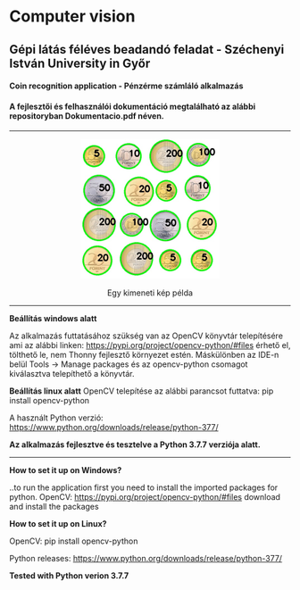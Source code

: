# Computer vision
## Gépi látás féléves beadandó feladat - Széchenyi István University in Győr
#### Coin recognition application - Pénzérme számláló alkalmazás 

#### A fejlesztői és felhasználói dokumentáció megtalálható az alábbi repositoryban Dokumentacio.pdf néven.

--------------------------------------------------------------------------------------

<p align="center">
   <img src="https://github.com/tivadark/Computer_vision/blob/master/output_kepek/ermek_darabertek_korvonal.jpg" width="250" title="Computed output coins picture">
</p>
<p style="text-align:center">Egy kimeneti kép példa</p>

--------------------------------------------------------------------------------------
**Beállítás windows alatt**

Az alkalmazás futtatásához szükség van az OpenCV könyvtár telepítésére ami az alábbi linken: https://pypi.org/project/opencv-python/#files érhető el,
tölthető le, nem Thonny fejlesztő környezet estén. Máskülönben az IDE-n belül Tools -> Manage packages és az opencv-python csomagot kiválasztva telepíthető a könyvtár.

**Beállítás linux alatt**
OpenCV telepítése az alábbi parancsot futtatva: pip install opencv-python

A használt Python verzió: https://www.python.org/downloads/release/python-377/

**Az alkalmazás fejlesztve és tesztelve a Python 3.7.7 verziója alatt.**

--------------------------------------------------------------------------------------


**How to set it up on Windows?**

 ..to run the application first you need to install the imported packages for python.
 OpenCV: https://pypi.org/project/opencv-python/#files  download and install the packages


**How to set it up on Linux?**

OpenCV: pip install opencv-python

Python releases: https://www.python.org/downloads/release/python-377/

**Tested with Python verion 3.7.7**



